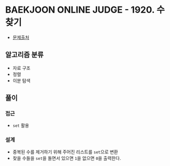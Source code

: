 # BAEKJOON ONLINE JUDGE - 1920. 수 찾기

* [문제출처](https://www.acmicpc.net/problem/1920 "1920. 수 찾기")

## 알고리즘 분류
- 자료 구조
- 정렬
- 이분 탐색

## 풀이
### 접근
- `set` 활용

### 설계
- 중복된 수를 제거하기 위해 주어진 리스트를 `set`으로 변환
- 찾을 수들을 `set`을 돌면서 있으면 `1`을 없으면 `0`을 출력한다.